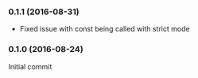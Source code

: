 <a name="0.1.1"></a>
### 0.1.1 (2016-08-31)

* Fixed issue with const being called with strict mode

<a name="0.1.0"></a>
### 0.1.0 (2016-08-24)

Initial commit
